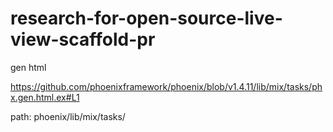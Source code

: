 # research-for-open-source-live-view-scaffold-pr

gen html

https://github.com/phoenixframework/phoenix/blob/v1.4.11/lib/mix/tasks/phx.gen.html.ex#L1

path:
phoenix/lib/mix/tasks/
